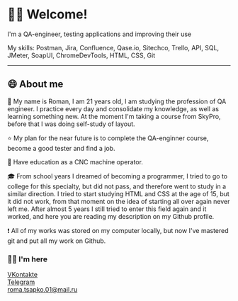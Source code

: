 # 🙋‍♂ Welcome!
I'm a QA-engineer, testing applications and improving their use

My skills: Postman, Jira, Confluence, Qase.io, Sitechco, Trello, API, SQL, JMeter, SoapUI, ChromeDevTools, HTML, CSS, Git
___

## 😄 About me

🚶 My name is Roman, I am 21 years old, I am studying the profession of QA engineer. I practice every day and consolidate my knowledge, as well as learning something new. At the moment I'm taking a course from SkyPro, before that I was doing self-study of layout.

⭐ My plan for the near future is to complete the QA-enginner course, become a good tester and find a job.

🌟 Have education as a CNC machine operator.

🎓 From school years I dreamed of becoming a programmer, I tried to go to college for this specialty, but did not pass, and therefore went to study in a similar direction. I tried to start studying HTML and CSS at the age of 15, but it did not work, from that moment on the idea of starting all over again never left me. After almost 5 years I still tried to enter this field again and it worked, and here you are reading my description on my Github profile.

❗ All of my works was stored on my computer locally, but now I've mastered git and put all my work on Github.

### 👋🏻 I'm here

[VKontakte](https://vk.com/romantsapko)<br>
[Telegram](t.me/Tvenchh)<br>
roma.tsapko.01@mail.ru

